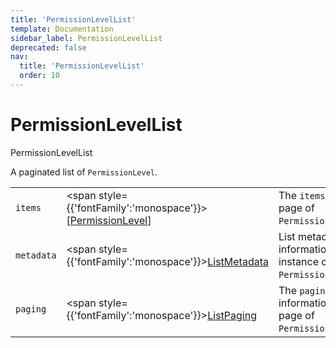 ```yaml
---
title: 'PermissionLevelList'
template: Documentation
sidebar_label: PermissionLevelList
deprecated: false
nav:
  title: 'PermissionLevelList'
  order: 10
---
```


# PermissionLevelList

<div style={{'fontFamily':'monospace'}}><span style={{'fontSize':'1.5rem','fontWeight':500}}>PermissionLevelList</span></div>



A paginated list of `PermissionLevel`.

| | | |
| -- | -- | -- |
| `items` | <span style={{'fontFamily':'monospace'}}>[<a href="/guardrails/docs/reference/graphql/object/PermissionLevel">PermissionLevel</a>]</span> | The `items` for this page of `PermissionLevelList`. |
| `metadata` | <span style={{'fontFamily':'monospace'}}><a href="/guardrails/docs/reference/graphql/object/ListMetadata">ListMetadata</a></span> | List metadata information for the instance of `PermissionLevelList`. |
| `paging` | <span style={{'fontFamily':'monospace'}}><a href="/guardrails/docs/reference/graphql/object/ListPaging">ListPaging</a></span> | The `paging` information for this page of `PermissionLevelList`. |